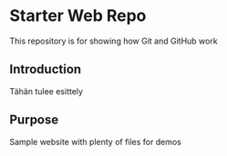 # Starter Web Repo

This repository is for showing how Git and GitHub work

## Introduction

Tähän tulee esittely

## Purpose

Sample website with plenty of files for demos
